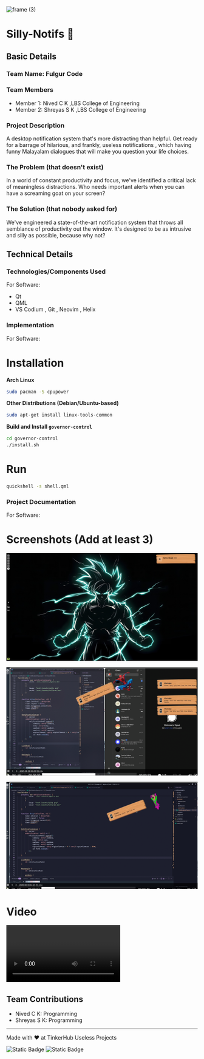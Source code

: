 <img width="3188" height="1202" alt="frame (3)" src="https://github.com/user-attachments/assets/517ad8e9-ad22-457d-9538-a9e62d137cd7" />


# Silly-Notifs 🎯


## Basic Details
### Team Name: Fulgur Code


### Team Members
- Member 1: Nived C K ,LBS College of Engineering
- Member 2: Shreyas S K ,LBS College of Engineering


### Project Description
A desktop notification system that's more distracting than helpful. Get ready for a barrage of hilarious, and frankly, useless notifications , which having  funny Malayalam dialogues that will make you question your life choices.

### The Problem (that doesn't exist)
In a world of constant productivity and focus, we've identified a critical lack of meaningless distractions. Who needs important alerts when you can have a screaming goat on your screen?

### The Solution (that nobody asked for)
We've engineered a state-of-the-art notification system that throws all semblance of productivity out the window. It's designed to be as intrusive and silly as possible, because why not?

## Technical Details
### Technologies/Components Used
For Software:
-  Qt
- QML
- VS Codium , Git , Neovim , Helix



### Implementation
For Software:
# Installation

**Arch Linux**

```bash
sudo pacman -S cpupower
```

**Other Distributions (Debian/Ubuntu-based)**

```bash
sudo apt-get install linux-tools-common
```

**Build and Install `governor-control`**

```bash
cd governor-control
./install.sh
```

# Run

```bash
quickshell -s shell.qml
```

### Project Documentation
For Software:

# Screenshots (Add at least 3)
![Screenshot1](images/scr1.png)


![Screenshot2](images/scr2.png)


![Screenshot3](images/scr3.png)


# Video
![Useless Video](images/useless.mp4)



## Team Contributions
- Nived C K: Programming
- Shreyas S K: Programming


---
Made with ❤️ at TinkerHub Useless Projects

![Static Badge](https://img.shields.io/badge/TinkerHub-24?color=%23000000&link=https%3A%2F%2Fwww.tinkerhub.org%2F)
![Static Badge](https://img.shields.io/badge/UselessProjects--25-25?link=https%3A%2F%2Fwww.tinkerhub.org%2Fevents%2FQ2Q1TQKX6Q%2FUseless%2520Projects)